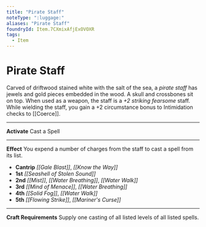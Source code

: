 ```yaml
---
title: "Pirate Staff"
noteType: ":luggage:"
aliases: "Pirate Staff"
foundryId: Item.7CXmixAfjExOVOXR
tags:
  - Item
---
```


# Pirate Staff

Carved of driftwood stained white with the salt of the sea, a _pirate staff_ has jewels and gold pieces embedded in the wood. A skull and crossbones sit on top. When used as a weapon, the staff is a _+2 striking fearsome_ staff. While wielding the staff, you gain a +2 circumstance bonus to Intimidation checks to [[Coerce]].

* * *

**Activate** Cast a Spell

* * *

**Effect** You expend a number of charges from the staff to cast a spell from its list.

*   **Cantrip** _[[Gale Blast]]_, _[[Know the Way]]_
*   **1st** _[[Seashell of Stolen Sound]]_
*   **2nd** _[[Mist]]_, _[[Water Breathing]]_, _[[Water Walk]]_
*   **3rd** _[[Mind of Menace]]_, _[[Water Breathing]]_
*   **4th** _[[Solid Fog]]_, _[[Water Walk]]_
*   **5th** _[[Flowing Strike]]_, _[[Mariner's Curse]]_

* * *

**Craft Requirements** Supply one casting of all listed levels of all listed spells.
